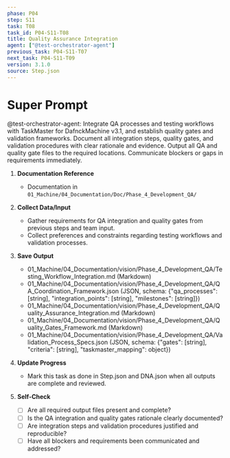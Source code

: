 ```yaml
---
phase: P04
step: S11
task: T08
task_id: P04-S11-T08
title: Quality Assurance Integration
agent: ["@test-orchestrator-agent"]
previous_task: P04-S11-T07
next_task: P04-S11-T09
version: 3.1.0
source: Step.json
---
```


# Super Prompt
@test-orchestrator-agent: Integrate QA processes and testing workflows with TaskMaster for DafnckMachine v3.1, and establish quality gates and validation frameworks. Document all integration steps, quality gates, and validation procedures with clear rationale and evidence. Output all QA and quality gate files to the required locations. Communicate blockers or gaps in requirements immediately.

1. **Documentation Reference**
   - Documentation in  `01_Machine/04_Documentation/Doc/Phase_4_Development_QA/`

2. **Collect Data/Input**
   - Gather requirements for QA integration and quality gates from previous steps and team input.
   - Collect preferences and constraints regarding testing workflows and validation processes.

3. **Save Output**
   - 01_Machine/04_Documentation/vision/Phase_4_Development_QA/Testing_Workflow_Integration.md (Markdown)
   - 01_Machine/04_Documentation/vision/Phase_4_Development_QA/QA_Coordination_Framework.json (JSON, schema: {"qa_processes": [string], "integration_points": [string], "milestones": [string]})
   - 01_Machine/04_Documentation/vision/Phase_4_Development_QA/Quality_Assurance_Integration.md (Markdown)
   - 01_Machine/04_Documentation/vision/Phase_4_Development_QA/Quality_Gates_Framework.md (Markdown)
   - 01_Machine/04_Documentation/vision/Phase_4_Development_QA/Validation_Process_Specs.json (JSON, schema: {"gates": [string], "criteria": [string], "taskmaster_mapping": object})

4. **Update Progress**
   - Mark this task as done in Step.json and DNA.json when all outputs are complete and reviewed.

5. **Self-Check**
   - [ ] Are all required output files present and complete?
   - [ ] Is the QA integration and quality gates rationale clearly documented?
   - [ ] Are integration steps and validation procedures justified and reproducible?
   - [ ] Have all blockers and requirements been communicated and addressed? 
